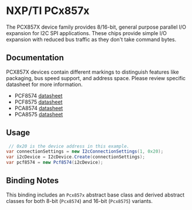 ﻿# NXP/TI PCx857x

The PCX857X device family provides 8/16-bit, general purpose parallel I/O expansion for I2C SPI applications. These chips provide simple I/O expansion with reduced bus traffic as they don't take command bytes.

## Documentation

PCX857X devices contain different markings to distinguish features like packaging, bus speed support, and address space.  Please review specific datasheet for more information.

* PCF8574 [datasheet](https://www.nxp.com/docs/en/data-sheet/PCF8574_PCF8574A.pdf)
* PCF8575 [datasheet](https://www.nxp.com/docs/en/data-sheet/PCF8575.pdf)
* PCA8574 [datasheet](https://www.nxp.com/docs/en/data-sheet/PCA8574_PCA8574A.pdf)
* PCA8575 [datasheet](https://www.nxp.com/docs/en/data-sheet/PCA8575.pdf)

## Usage

```csharp
 // 0x20 is the device address in this example.
var connectionSettings = new I2cConnectionSettings(1, 0x20);
var i2cDevice = I2cDevice.Create(connectionSettings);
var pcf8574 = new Pcf8574(i2cDevice);
```

## Binding Notes

This binding includes an `Pcx857x` abstract base class and derived abstract classes for both 8-bit (`Pcx8574`) and 16-bit (`Pcx8575`) variants.
